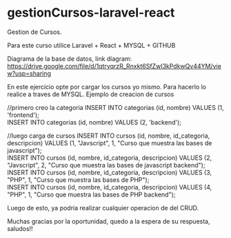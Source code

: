 # gestionCursos-laravel-react
Gestion de Cursos. 

Para este curso utilice Laravel + React + MYSQL + GITHUB <br />

Diagrama de la base de datos, link diagram: https://drive.google.com/file/d/1qtryqrzR_Rnxkt6SfZwI3kPdkwQv44YM/view?usp=sharing <br />

En este ejercicio opte por cargar los cursos yo mismo. Para hacerlo lo realice a traves de MYSQL. Ejemplo de creacion de cursos<br />

//primero creo la categoria
INSERT INTO categorias (id, nombre) VALUES (1, 'frontend');<br />
INSERT INTO categorias (id, nombre) VALUES (2, 'backend');<br />

//luego carga de cursos
INSERT INTO cursos (id, nombre, id_categoria, descripcion) VALUES (1, "Javscript", 1, "Curso que muestra las bases de javascript");<br />
INSERT INTO cursos (id, nombre, id_categoria, descripcion) VALUES (2, "Javscript", 2, "Curso que muestra las bases de javascript backend");<br />
INSERT INTO cursos (id, nombre, id_categoria, descripcion) VALUES (3, "PHP", 1, "Curso que muestra las bases de PHP");<br />
INSERT INTO cursos (id, nombre, id_categoria, descripcion) VALUES (4, "PHP", 1, "Curso que muestra las bases de PHP backend");<br />

Luego de esto, ya podria realizar cualquier operacion de del CRUD.  <br />

Muchas gracias por la oportunidad, quedo a la espera de su respuesta, saludos!!
